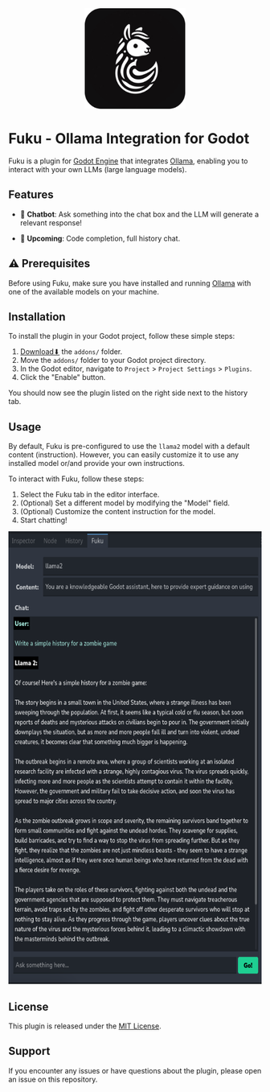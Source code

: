 <div align="center">
  <img alt="fuku" src='icon.png' height="200px">
</div>

# Fuku - Ollama Integration for Godot

Fuku is a plugin for [Godot Engine](https://godotengine.org/) that integrates [Ollama](https://ollama.ai), enabling you to interact with your own LLMs (large language models).


## Features

- 🤖 **Chatbot**: Ask something into the chat box and the LLM will generate a relevant response!

- 🚀 **Upcoming**: Code completion, full history chat.


## ⚠️ Prerequisites

Before using Fuku, make sure you have installed and running [Ollama](https://ollama.ai) with one of the available models on your machine.


## Installation

To install the plugin in your Godot project, follow these simple steps:

1. [Download⬇]((https://github.com/af009/fuku/releases/download/v1.0.0-2/fukuzip)) the `addons/` folder.
2. Move the `addons/` folder to your Godot project directory.
3. In the Godot editor, navigate to `Project` > `Project Settings` > `Plugins`.
4. Click the "Enable" button.

You should now see the plugin listed on the right side next to the history tab.

## Usage

By default, Fuku is pre-configured to use the `llama2` model with a default content (instruction). However, you can easily customize it to use any installed model or/and provide your own instructions.

To interact with Fuku, follow these steps:

1. Select the Fuku tab in the editor interface.
2. (Optional) Set a different model by modifying the "Model" field.
3. (Optional) Customize the content instruction for the model.
4. Start chatting!

<img src='docs/fuku.png' height="900px">

## License

This plugin is released under the [MIT License](LICENSE).

## Support

If you encounter any issues or have questions about the plugin, please open an issue on this repository.